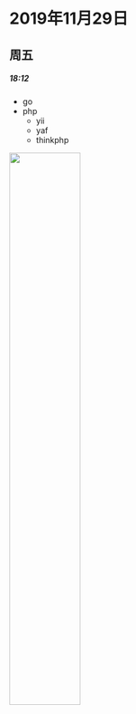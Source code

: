 
# 2019年11月29日
## 周五
##### 18:12

* go
* php
  * yii
  * yaf
  * thinkphp

<img src="http://static.runoob.com/images/runoob-logo.png" width="50%">
  
